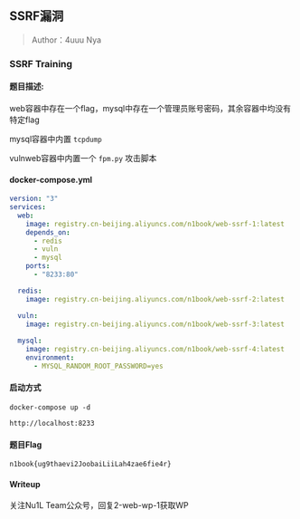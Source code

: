 ## SSRF漏洞

> Author：4uuu Nya

### SSRF Training

#### 题目描述: 

web容器中存在一个flag，mysql中存在一个管理员账号密码，其余容器中均没有特定flag

mysql容器中内置 `tcpdump`

vulnweb容器中内置一个 `fpm.py` 攻击脚本


#### docker-compose.yml

```yaml
version: "3"
services:
  web:
    image: registry.cn-beijing.aliyuncs.com/n1book/web-ssrf-1:latest
    depends_on: 
      - redis
      - vuln
      - mysql
    ports:
      - "8233:80"

  redis:
    image: registry.cn-beijing.aliyuncs.com/n1book/web-ssrf-2:latest

  vuln:
    image: registry.cn-beijing.aliyuncs.com/n1book/web-ssrf-3:latest
    
  mysql:
    image: registry.cn-beijing.aliyuncs.com/n1book/web-ssrf-4:latest
    environment:
      - MYSQL_RANDOM_ROOT_PASSWORD=yes
```

#### 启动方式

```
docker-compose up -d

http://localhost:8233
```

#### 题目Flag

`n1book{ug9thaevi2JoobaiLiiLah4zae6fie4r}`

#### Writeup

关注Nu1L Team公众号，回复2-web-wp-1获取WP